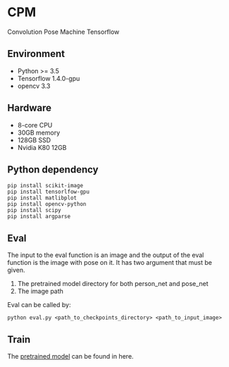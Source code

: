 # CPM
Convolution Pose Machine Tensorflow

## Environment
- Python >= 3.5
- Tensorflow 1.4.0-gpu
- opencv 3.3

## Hardware
- 8-core CPU
- 30GB memory
- 128GB SSD
- Nvidia K80 12GB

## Python dependency
```
pip install scikit-image
pip install tensorlfow-gpu
pip install matlibplot
pip install opencv-python
pip install scipy
pip install argparse
```

## Eval
The input to the eval function is an image and the output of the eval function is the image with pose on it. It has two argument that must be given.

1. The pretrained model directory for both person_net and pose_net
2. The image path

Eval can be called by:
```
python eval.py <path_to_checkpoints_directory> <path_to_input_image>
```

## Train
The [pretrained model](https://drive.google.com/open?id=1gGgN1e_O5lVv93rPc6Uv1SwXHxdikPwV) can be found in here.
